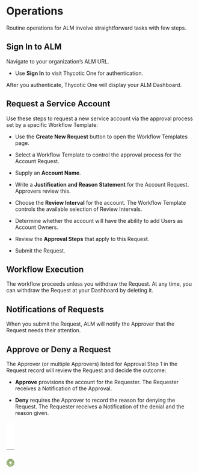 ﻿[title]: # (Operations)
[tags]: # (Account Lifecycle Manager,ALM,)
[priority]: # (5500)

# Operations

Routine operations for ALM involve straightforward tasks with few steps.

## Sign In to ALM

Navigate to your organization’s ALM URL.

* Use **Sign In** to visit Thycotic One for authentication.

After you authenticate, Thycotic One will display your ALM Dashboard.

## Request a Service Account

Use these steps to request a new service account via the approval process set by a specific Workflow Template:

* Use the **Create New Request** button to open the Workflow Templates page.

* Select a Workflow Template to control the approval process for the Account Request.

* Supply an **Account Name**.

* Write a **Justification and Reason Statement** for the Account Request. Approvers review this.

* Choose the **Review Interval** for the account. The Workflow Template controls the available selection of Review Intervals.

* Determine whether the account will have the ability to add Users as Account Owners.

* Review the **Approval Steps** that apply to this Request.

* Submit the Request.

## Workflow Execution

The workflow proceeds unless you withdraw the Request. At any time, you can withdraw the Request at your Dashboard by deleting it.

## Notifications of Requests

When you submit the Request, ALM will notify the Approver that the Request needs their attention.

## Approve or Deny a Request

The Approver (or multiple Approvers) listed for Approval Step 1 in the Request record will review the Request and decide the outcome:

* **Approve** provisions the account for the Requester. The Requester receives a Notification of the Approval.

* **Deny** requires the Approver to record the reason for denying the Request. The Requester receives a Notification of the denial and the reason given.

![Article End](../alm-bug.png)

  

  
